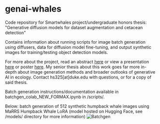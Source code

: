 # genai-whales

Code repository for Smartwhales project/undergraduate honors thesis: "Generative diffusion models for dataset augmentation and cetacean detection"  

Contains information about running scripts for image batch generation using diffusers, data for diffusion model fine-tuning, and output synthetic images for training/testing object detection models. 

For more about the project, read an abstract [here](https://docs.google.com/document/d/15qo4pP9LdNYicVMKZYsQYP_tChW7qlswq6X711VU7Mw/edit?tab=t.0) or view a presentation [here](https://docs.google.com/presentation/d/1pmMKEqtWs-TStwKLybgSoqtTinYfcRtgx6n6mhB3ejM/edit?usp=drive_link) or poster [here](https://docs.google.com/presentation/d/1f_7PuYyFJKbQwXaTQiKnn0P25IHdRhKt_bR8gORDG5w/edit?usp=drive_link). My senior thesis about this work goes far more in-depth about image generation methods and broader outlooks of generative AI in ecology. Contact hs325[at]duke.edu with questions, or for a copy of said thesis.

Batch generation instructions/documentation available in batchgen_colab_NEW_FORMAX.ipynb in /scripts/. 

Below: batch generation of 512 synthetic humpback whale images using MaRRS Humpback Whale LoRA (model hosted on Hugging Face, see /models/ directory for more information)
![Batchgen](imgs/batchgen.png)
